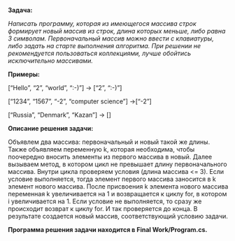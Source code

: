 **Задача:**

*Написать программу, которая из имеющегося массива строк формирует новый массив из строк, длина которых меньше, либо равна 3 символам. Первоначальный массив можно ввести с клавиатуры, либо задать на старте выполнения алгоритма. При решении не рекомендуется пользоваться коллекциями, лучше обойтись исключительно массивами.*

**Примеры:**

[“Hello”, “2”, “world”, “:-)”] → [“2”, “:-)”]

[“1234”, “1567”, “-2”, “computer science”] →[“-2”]

[“Russia”, “Denmark”, “Kazan”] → []

**Описание решения задачи:**

Объявлем два массива: первоначальный и новый такой же длины. Также объявляем переменную k, которая необходима, чтобы поочередно вносить элементы из первого массива в новый. Далее вызываем метод, в котором цикл не превышает длину первоначального массива. Внутри цикла проверяем условия (длина массива <= 3). Если условие выполняется, тогда элемент первого массива заносится в k элемент нового массива.  После присвоения k элемента нового массива переменная k увеличивается  на 1 и возвращается к циклу for, в котором i увеличивается на 1. Если условие не выполняется, то сразу же происходит возврат к циклу for. И так проверяется до конца. В результате создается новый массив, соответствующий условию задачи.

**Программа решения задачи находится в Final Work/Program.cs.**